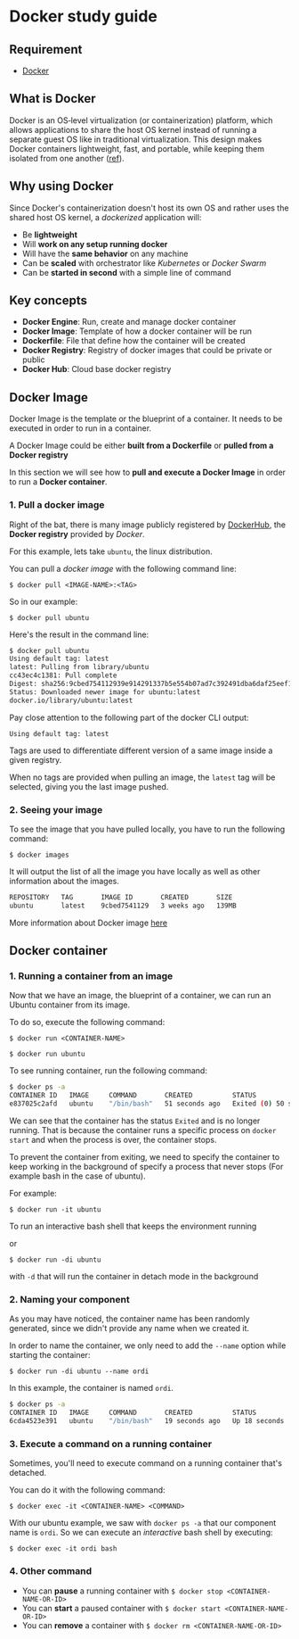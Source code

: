 # Docker study guide

## Requirement

- [Docker](https://docs.docker.com/engine/install/)

## What is Docker

Docker is an OS‑level virtualization (or containerization) platform, which allows applications to share the host OS kernel instead of running a separate guest OS like in traditional virtualization. This design makes Docker containers lightweight, fast, and portable, while keeping them isolated from one another ([ref](https://www.geeksforgeeks.org/devops/introduction-to-docker/)).

## Why using Docker

Since Docker's containerization doesn't host its own OS and rather uses the shared host OS kernel, a *dockerized* application will:
- Be **lightweight**
- Will **work on any setup running docker** 
- Will have the **same behavior** on any machine
- Can be **scaled** with orchestrator like *Kubernetes* or *Docker Swarm*
- Can be **started in second** with a simple line of command

## Key concepts

- **Docker Engine**: Run, create and manage docker container
- **Docker Image**: Template of how a docker container will be run
- **Dockerfile**: File that define how the container will be created
- **Docker Registry**: Registry of docker images that could be private or public
- **Docker Hub**: Cloud base docker registry

## Docker Image

Docker Image is the template or the blueprint of a container. It needs to be executed in order to run in a container.

A Docker Image could be either **built from a Dockerfile** or **pulled from a Docker registry**

In this section we will see how to **pull and execute a Docker Image** in order to run a **Docker container**.

### 1. Pull a docker image

Right of the bat, there is many image publicly registered by [DockerHub](https://hub.docker.com), the **Docker registry** provided by *Docker*.

For this example, lets take `ubuntu`, the linux distribution.

You can pull a *docker image* with the following command line:

`$ docker pull <IMAGE-NAME>:<TAG>`

So in our example:  

`$ docker pull ubuntu`

Here's the result in the command line:

```bash
$ docker pull ubuntu
Using default tag: latest
latest: Pulling from library/ubuntu
cc43ec4c1381: Pull complete
Digest: sha256:9cbed754112939e914291337b5e554b07ad7c392491dba6daf25eef1332a22e8
Status: Downloaded newer image for ubuntu:latest
docker.io/library/ubuntu:latest
```
Pay close attention to the following part of the docker CLI output:

```
Using default tag: latest
```

Tags are used to differentiate different version of a same image inside a given registry.

When no tags are provided when pulling an image, the `latest` tag will be selected, giving you the last image pushed.

### 2. Seeing your image

To see the image that you have pulled locally, you have to run the following command:

`$ docker images`

It will output the list of all the image you have locally as well as other information about the images.

```bash
REPOSITORY   TAG       IMAGE ID       CREATED       SIZE
ubuntu       latest    9cbed7541129   3 weeks ago   139MB
```

More information about Docker image [here](https://docs.docker.com/reference/cli/docker/image/)

## Docker container

### 1. Running a container from an image

Now that we have an image, the blueprint of a container, we can run an Ubuntu container from its image.

To do so, execute the following command:

`$ docker run <CONTAINER-NAME>`

`$ docker run ubuntu`

To see running container, run the following command:

```bash
$ docker ps -a
CONTAINER ID   IMAGE     COMMAND       CREATED          STATUS                      PORTS     NAMES
e837025c2afd   ubuntu    "/bin/bash"   51 seconds ago   Exited (0) 50 seconds ago             intelligent_driscoll
```

We can see that the container has the status `Exited` and is no longer running. That is because the container runs a specific process on `docker start` and when the process is over, the container stops.

To prevent the container from exiting, we need to specify the container to keep working in the background of specify a process that never stops (For example bash in the case of ubuntu).

For example:

`$ docker run -it ubuntu`

To run an interactive bash shell that keeps the environment running

or

`$ docker run -di ubuntu`

with `-d` that will run the container in detach mode in the background

### 2. Naming your component

As you may have noticed, the container name has been randomly generated, since we didn't provide any name when we created it.

In order to name the container, we only need to add the `--name` option while starting the container:

`$ docker run -di ubuntu --name ordi`

In this example, the container is named `ordi`.

```bash
$ docker ps -a
CONTAINER ID   IMAGE     COMMAND       CREATED          STATUS          PORTS     NAMES
6cda4523e391   ubuntu    "/bin/bash"   19 seconds ago   Up 18 seconds             ordi
```

### 3. Execute a command on a running container

Sometimes, you'll need to execute command on a running container that's detached.

You can do it with the following command:

`$ docker exec -it <CONTAINER-NAME> <COMMAND>`

With our ubuntu example, we saw with `docker ps -a` that our component name is `ordi`. So we can execute an *interactive* bash shell by executing:

`$ docker exec -it ordi bash`

### 4. Other command

- You can **pause** a running container with `$ docker stop <CONTAINER-NAME-OR-ID>`
- You can **start** a paused container with `$ docker start <CONTAINER-NAME-OR-ID>`
- You can **remove** a container with `$ docker rm <CONTAINER-NAME-OR-ID>`


